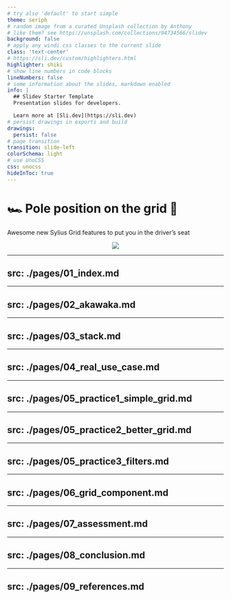 ```yaml
---
# try also 'default' to start simple
theme: seriph
# random image from a curated Unsplash collection by Anthony
# like them? see https://unsplash.com/collections/94734566/slidev
background: false
# apply any windi css classes to the current slide
class: 'text-center'
# https://sli.dev/custom/highlighters.html
highlighter: shiki
# show line numbers in code blocks
lineNumbers: false
# some information about the slides, markdown enabled
info: |
  ## Slidev Starter Template
  Presentation slides for developers.

  Learn more at [Sli.dev](https://sli.dev)
# persist drawings in exports and build
drawings:
  persist: false
# page transition
transition: slide-left
colorSchema: light
# use UnoCSS
css: unocss
hideInToc: true
---
```


# 🏎️ Pole position on the grid 🏁

Awesome new Sylius Grid features to put you in the driver’s seat

<div align="center">
<img class="w-75" align="center" src="https://sylius.com/wp-content/uploads/2021/03/sylius-logo_sylius-logo-light-1024x422.jpg">
</div>

---
src: ./pages/01_index.md
---

---
src: ./pages/02_akawaka.md
---

---
src: ./pages/03_stack.md
---

---
src: ./pages/04_real_use_case.md
---

---
src: ./pages/05_practice1_simple_grid.md
---

---
src: ./pages/05_practice2_better_grid.md
---

---
src: ./pages/05_practice3_filters.md
---

---
src: ./pages/06_grid_component.md
---

---
src: ./pages/07_assessment.md
---

---
src: ./pages/08_conclusion.md
---

---
src: ./pages/09_references.md
---
